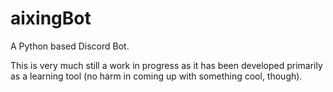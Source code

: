 # aixingBot
 A Python based Discord Bot.
 
 This is very much still a work in progress as it has been developed primarily as a learning tool (no harm in coming up with something cool, though).
